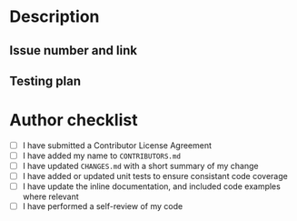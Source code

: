 <!--
Thanks for the Pull Request!

Please review [Contribution Guide](https://github.com/CesiumGS/cesium/blob/main/CONTRIBUTING.md) before opening your first Pull Request.

To ensure your Pull Request is reviewed and accepted quickly, please refer to our [Pull Request Guidelines](https://github.com/CesiumGS/cesium/blob/main/CONTRIBUTING.md#pull-request-guidelines).

-->

# Description

<!-- Describe your changes in detail -->

<!-- Consider: Why is this change required? What problem does it solve? -->

<!-- Include screenshots if appropriate -->

## Issue number and link

<!-- If it fixes an open issue, link to the issue here -->

<!-- Consider: If suggesting a new feature or change, discuss it in an issue first. -->

## Testing plan

<!-- Describe in detail how you tested your changes. If this fixes a bug, list the steps to reproduce the original issue. -->

# Author checklist

- [ ] I have submitted a Contributor License Agreement
- [ ] I have added my name to `CONTRIBUTORS.md`
- [ ] I have updated `CHANGES.md` with a short summary of my change
- [ ] I have added or updated unit tests to ensure consistant code coverage
- [ ] I have update the inline documentation, and included code examples where relevant
- [ ] I have performed a self-review of my code
